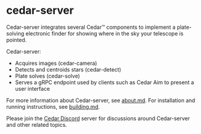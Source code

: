 # cedar-server

Cedar-server integrates several Cedar™ components to implement a plate-solving
electronic finder for showing where in the sky your telescope is pointed.

Cedar-server:
* Acquires images (cedar-camera)
* Detects and centroids stars (cedar-detect)
* Plate solves (cedar-solve)
* Serves a gRPC endpoint used by clients such as Cedar Aim to present
  a user interface

For more information about Cedar-server, see [about.md](about.md). For
installation and running instructions, see [building.md](building.md).

Please join the [Cedar Discord](<https://discord.gg/JGMk4w2KKX>) server
for discussions around Cedar-server and other related topics.
